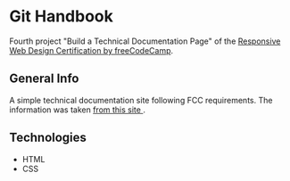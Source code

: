 # Git Handbook

Fourth project "Build a Technical Documentation Page" of the [Responsive Web Design Certification by freeCodeCamp](https://www.freecodecamp.org/).


## General Info

A simple technical documentation site following FCC requirements. The information was taken [from this site ](https://guides.github.com/introduction/git-handbook/).

## Technologies

- HTML
- CSS